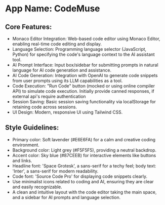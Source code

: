 # **App Name**: CodeMuse

## Core Features:

- Monaco Editor Integration: Web-based code editor using Monaco Editor, enabling real-time code editing and display.
- Language Selection: Programming language selector (JavaScript, Python) for specifying the code's language context to the AI assistant tool.
- AI Prompt Interface: Input box/sidebar for submitting prompts in natural language for AI code generation and assistance.
- AI Code Generation: Integration with OpenAI to generate code snippets from user prompts using its LLM capabilities as a tool.
- Code Execution: "Run Code" button (mocked or using online compiler API) to simulate code execution. Initially provide canned responses, if external api's require authentication
- Session Saving: Basic session saving functionality via localStorage for retaining code across sessions.
- UI Design: Modern, responsive UI using Tailwind CSS.

## Style Guidelines:

- Primary color: Soft lavender (#E6E6FA) for a calm and creative coding environment.
- Background color: Light grey (#F5F5F5), providing a neutral backdrop.
- Accent color: Sky blue (#87CEEB) for interactive elements like buttons and links.
- Headline font: 'Space Grotesk', a sans-serif for a techy feel; body text: 'Inter', a sans-serif for modern readability.
- Code font: 'Source Code Pro' for displaying code snippets clearly.
- Use minimalist icons related to coding and AI, ensuring they are clear and easily recognizable.
- A clean and intuitive layout with the code editor taking the main space, and a sidebar for AI prompts and language selection.